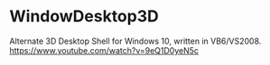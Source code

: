 # WindowDesktop3D
Alternate 3D Desktop Shell for Windows 10, written in VB6/VS2008.
https://www.youtube.com/watch?v=9eQ1D0yeN5c
